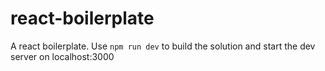 # react-boilerplate
A react boilerplate. Use `npm run dev` to build the solution and start the dev server on localhost:3000
